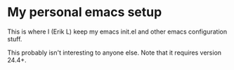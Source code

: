 # My personal emacs setup

This is where I (Erik L) keep my emacs init.el and other emacs configuration stuff.

This probably isn't interesting to anyone else. Note that it requires version 24.4+.
